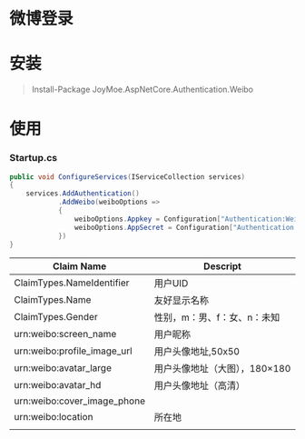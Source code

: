 微博登录
===

安装
===

> Install-Package JoyMoe.AspNetCore.Authentication.Weibo

使用
===

### Startup.cs

```c#
public void ConfigureServices(IServiceCollection services)
{
    services.AddAuthentication()
            .AddWeibo(weiboOptions =>
            {
                weiboOptions.Appkey = Configuration["Authentication:Weibo:Appkey"];
                weiboOptions.AppSecret = Configuration["Authentication:Weibo:AppSecret"];
            })
}
```

|Claim Name                   |Descript|
|--------------------------|----------------|
|ClaimTypes.NameIdentifier |用户UID|
|ClaimTypes.Name |友好显示名称|
|ClaimTypes.Gender |性别，m：男、f：女、n：未知|
|urn:weibo:screen_name |用户昵称|
|urn:weibo:profile_image_url|用户头像地址,50x50|
|urn:weibo:avatar_large|用户头像地址（大图），180×180|
|urn:weibo:avatar_hd|用户头像地址（高清）|
|urn:weibo:cover_image_phone||
|urn:weibo:location|所在地|
|||



